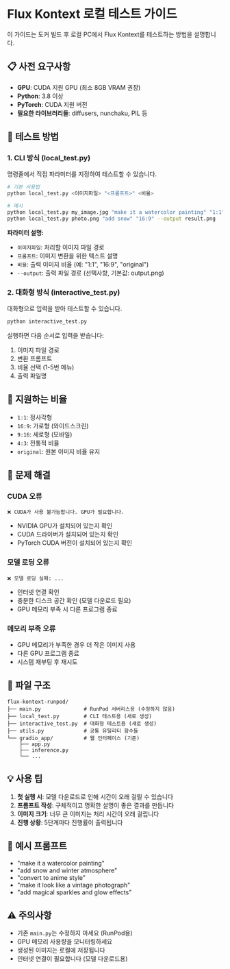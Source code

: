 # Flux Kontext 로컬 테스트 가이드

이 가이드는 도커 빌드 후 로컬 PC에서 Flux Kontext를 테스트하는 방법을 설명합니다.

## 📋 사전 요구사항

- **GPU**: CUDA 지원 GPU (최소 8GB VRAM 권장)
- **Python**: 3.8 이상
- **PyTorch**: CUDA 지원 버전
- **필요한 라이브러리들**: diffusers, nunchaku, PIL 등

## 🚀 테스트 방법

### 1. CLI 방식 (local_test.py)

명령줄에서 직접 파라미터를 지정하여 테스트할 수 있습니다.

```bash
# 기본 사용법
python local_test.py <이미지파일> "<프롬프트>" <비율>

# 예시
python local_test.py my_image.jpg "make it a watercolor painting" "1:1"
python local_test.py photo.png "add snow" "16:9" --output result.png
```

**파라미터 설명:**
- `이미지파일`: 처리할 이미지 파일 경로
- `프롬프트`: 이미지 변환을 위한 텍스트 설명
- `비율`: 출력 이미지 비율 (예: "1:1", "16:9", "original")
- `--output`: 출력 파일 경로 (선택사항, 기본값: output.png)

### 2. 대화형 방식 (interactive_test.py)

대화형으로 입력을 받아 테스트할 수 있습니다.

```bash
python interactive_test.py
```

실행하면 다음 순서로 입력을 받습니다:
1. 이미지 파일 경로
2. 변환 프롬프트
3. 비율 선택 (1-5번 메뉴)
4. 출력 파일명

## 📐 지원하는 비율

- `1:1`: 정사각형
- `16:9`: 가로형 (와이드스크린)
- `9:16`: 세로형 (모바일)
- `4:3`: 전통적 비율
- `original`: 원본 이미지 비율 유지

## 🔧 문제 해결

### CUDA 오류
```
❌ CUDA가 사용 불가능합니다. GPU가 필요합니다.
```
- NVIDIA GPU가 설치되어 있는지 확인
- CUDA 드라이버가 설치되어 있는지 확인
- PyTorch CUDA 버전이 설치되어 있는지 확인

### 모델 로딩 오류
```
❌ 모델 로딩 실패: ...
```
- 인터넷 연결 확인
- 충분한 디스크 공간 확인 (모델 다운로드 필요)
- GPU 메모리 부족 시 다른 프로그램 종료

### 메모리 부족 오류
- GPU 메모리가 부족한 경우 더 작은 이미지 사용
- 다른 GPU 프로그램 종료
- 시스템 재부팅 후 재시도

## 📁 파일 구조

```
flux-kontext-runpod/
├── main.py              # RunPod 서버리스용 (수정하지 않음)
├── local_test.py        # CLI 테스트용 (새로 생성)
├── interactive_test.py  # 대화형 테스트용 (새로 생성)
├── utils.py             # 공통 유틸리티 함수들
└── gradio_app/          # 웹 인터페이스 (기존)
    ├── app.py
    ├── inference.py
    └── ...
```

## 💡 사용 팁

1. **첫 실행 시**: 모델 다운로드로 인해 시간이 오래 걸릴 수 있습니다
2. **프롬프트 작성**: 구체적이고 명확한 설명이 좋은 결과를 만듭니다
3. **이미지 크기**: 너무 큰 이미지는 처리 시간이 오래 걸립니다
4. **진행 상황**: 5단계마다 진행률이 출력됩니다

## 🎯 예시 프롬프트

- "make it a watercolor painting"
- "add snow and winter atmosphere"
- "convert to anime style"
- "make it look like a vintage photograph"
- "add magical sparkles and glow effects"

## ⚠️ 주의사항

- 기존 `main.py`는 수정하지 마세요 (RunPod용)
- GPU 메모리 사용량을 모니터링하세요
- 생성된 이미지는 로컬에 저장됩니다
- 인터넷 연결이 필요합니다 (모델 다운로드용) 